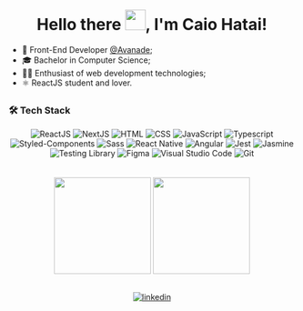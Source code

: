 <h1 align="center">Hello there <img src="https://emoji.discadia.com/emojis/15bcb71e-63fe-4f61-b5d1-bc8f596f35ed.gif" width="36">, I'm Caio Hatai!</h1>

- 🧡 Front-End Developer [@Avanade](https://github.com/Avanade);
- 🎓 Bachelor in Computer Science;
- 👨‍💻 Enthusiast of web development technologies;
- ⚛️ ReactJS student and lover.

##

<h3>
🛠️ Tech Stack
</h3>
<div align="center" ><img src="https://img.shields.io/badge/React-20232A?style=for-the-badge&logo=react&logoColor=61DAFB" alt="ReactJS" /> <img src="https://img.shields.io/badge/next.js-000000?style=for-the-badge&logo=nextdotjs&logoColor=white" alt="NextJS" /> <img src="https://img.shields.io/badge/HTML5-E34F26?style=for-the-badge&logo=html5&logoColor=white" alt="HTML" /> <img src="https://img.shields.io/badge/CSS3-1572B6?style=for-the-badge&logo=css3&logoColor=whit" alt="CSS"/> <img src="https://img.shields.io/badge/JavaScript-F7DF1E?style=for-the-badge&logo=javascript&logoColor=black" alt="JavaScript" /> <img src="https://img.shields.io/badge/TypeScript-007ACC?style=for-the-badge&logo=typescript&logoColor=white" alt="Typescript" /> <img src="https://img.shields.io/badge/styled--components-DB7093?style=for-the-badge&logo=styled-components&logoColor=white" alt="Styled-Components" /> <img src="https://img.shields.io/badge/Sass-CC6699?style=for-the-badge&logo=sass&logoColor=white" alt="Sass" /> <img src="https://img.shields.io/badge/React_Native-20232A?style=for-the-badge&logo=react&logoColor=61DAFB" alt="React Native" /> <img src="https://img.shields.io/badge/angular-%23DD0031.svg?style=for-the-badge&logo=angular&logoColor=white" alt="Angular" /> <img src="https://img.shields.io/badge/-jest-%23C21325?style=for-the-badge&logo=jest&logoColor=white" alt="Jest" /> <img src="https://img.shields.io/badge/-Jasmine-%238A4182?style=for-the-badge&logo=Jasmine&logoColor=white" alt="Jasmine" /> <img src="https://img.shields.io/badge/-TestingLibrary-%23E33332?style=for-the-badge&logo=testing-library&logoColor=white" alt="Testing Library" /> <img src="https://img.shields.io/badge/Figma-F24E1E?style=for-the-badge&logo=figma&logoColor=white" alt="Figma" /> <img src="https://img.shields.io/badge/Visual_Studio_Code-0078D4?style=for-the-badge&logo=visual%20studio%20code&logoColor=white" alt="Visual Studio Code" /> <img src="https://img.shields.io/badge/GIT-E44C30?style=for-the-badge&logo=git&logoColor=white" alt="Git" /></div>

</a>
<br />
<br />

<div align="center">
<a href="https://github.com/caioharuo?tab=repositories"><img src="https://github-readme-stats.vercel.app/api?username=caioharuo&show_icons=true&theme=dracula" height="170px" /></a>
<a href="https://github.com/caioharuo?tab=repositories"><img src="https://github-readme-stats.vercel.app/api/top-langs/?username=caioharuo&layout=compact&theme=dracula" height="170px" />
</a>
</div>

##

<div align="center"> 
  <a href="https://www.linkedin.com/in/caio-haruo/" target="_blank">
    <img align="center" src="https://img.shields.io/badge/LinkedIn-0077B5?style=for-the-badge&logo=linkedin&logoColor=white" alt="linkedin"/>
  </a>
</div>

